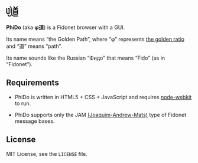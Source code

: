 ![PhiDo](icon/PhiDo-32x32.png)

**PhiDo** (aka **φ道**) is a Fidonet browser with a GUI.

Its name means “the Golden Path”, where “φ” represents [the golden ratio](http://en.wikipedia.org/wiki/Golden_ratio) and “道” means “path”.

Its name sounds like the Russian “Фидо” that means “Fido” (as in “Fidonet”).

## Requirements

* PhiDo is written in HTML5 + CSS + JavaScript and requires [node-webkit](https://github.com/rogerwang/node-webkit) to run.

* PhiDo supports only the JAM [(Joaquim-Andrew-Mats)](http://groups.google.com/group/fido7.ru.ftn.develop/msg/e2f5486f80394418) type of Fidonet message bases.

## License

MIT License, see the `LICENSE` file.